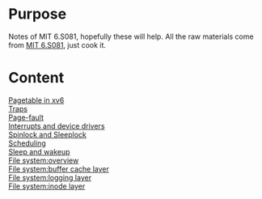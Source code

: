 # Purpose
Notes of MIT 6.S081, hopefully these will help. 
All the raw materials come from [MIT 6.S081](https://pdos.csail.mit.edu/6.828/2020/schedule.html), just cook it.

# Content
[Pagetable in xv6](https://github.com/guisongchen/notes-of-6.S081/blob/main/pagetable.md#pagetable-in-xv6)  
[Traps](https://github.com/guisongchen/notes-of-6.S081/blob/main/traps.md)  
[Page-fault](https://github.com/guisongchen/notes-of-6.S081/blob/main/page-fault.md)  
[Interrupts and device drivers](https://github.com/guisongchen/notes-of-6.S081/blob/main/interrupts_and_device_drivers.md)  
[Spinlock and Sleeplock](https://github.com/guisongchen/notes-of-6.S081/blob/main/spinlock%20and%20sleeplock.md)  
[Scheduling](https://github.com/guisongchen/notes-of-6.S081/blob/main/scheduling.md)  
[Sleep and wakeup](https://github.com/guisongchen/notes-of-6.S081/blob/main/sleep_and_wakeup.md)  
[File system:overview](https://github.com/guisongchen/notes-of-6.S081/blob/main/file%20system%20overview.md)  
[File system:buffer cache layer](https://github.com/guisongchen/notes-of-6.S081/blob/main/buffer%20cache%20layer%20of%20file%20system.md)  
[File system:logging layer](https://github.com/guisongchen/notes-of-6.S081/blob/main/logging%20layer%20of%20file%20system.md)  
[File system:inode layer](https://github.com/guisongchen/notes-of-6.S081/blob/main/inode%20layer%20of%20file%20system.md)
